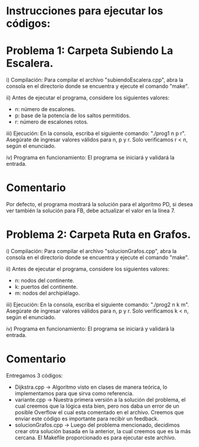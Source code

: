 # Instrucciones para ejecutar los códigos:

# Problema 1: Carpeta Subiendo La Escalera.

i) Compilación: Para compilar el archivo "subiendoEscalera.cpp", abra la consola en el directorio donde se encuentra y ejecute el comando "make".  

ii) Antes de ejecutar el programa, considere los siguientes valores: 
   - n: número de escalones.
   - p: base de la potencia de los saltos permitidos.
   - r: número de escalones rotos.

iii) Ejecución: En la consola, escriba el siguiente comando: "./prog1 n p r". 
   Asegúrate de ingresar valores válidos para n, p y r. Solo verificamos r < n, según el enunciado.

iv) Programa en funcionamiento: El programa se iniciará y validará la entrada.

# Comentario   
Por defecto, el programa mostrará la solución para el algoritmo PD, si desea ver también la solución para FB, debe actualizar el valor en la línea 7.    

# Problema 2: Carpeta Ruta en Grafos.  

i) Compilación: Para compilar el archivo "solucionGrafos.cpp", abra la consola en el directorio donde se encuentra y ejecute el comando "make".  

ii) Antes de ejecutar el programa, considere los siguientes valores:  
   - n: nodos del continente.
   - k: puertos del continente.
   - m: nodos del archipiélago.

iii) Ejecución: En la consola, escriba el siguiente comando: "./prog2 n k m". 
   Asegúrate de ingresar valores válidos para n, p y r. Solo verificamos k < n, según el enunciado.

iv) Programa en funcionamiento: El programa se iniciará y validará la entrada.

# Comentario
Entregamos 3 códigos:
   - Dijkstra.cpp → Algoritmo visto en clases de manera teórica, lo implementamos para que sirva como referencia.
   - variante.cpp → Nuestra primera versión a la solución del problema, el cual creemos que la lógica esta bien, pero nos daba un error de un posible Overflow el cual esta comentado en el archivo. Creemos que enviar este código es importante para recibir un feedback. 
   - solucionGrafos.cpp → Luego del problema mencionado, decidimos crear otra solución basada en la anterior, la cual creemos que es la más cercana. El Makefile proporcionado es para ejecutar este archivo.
